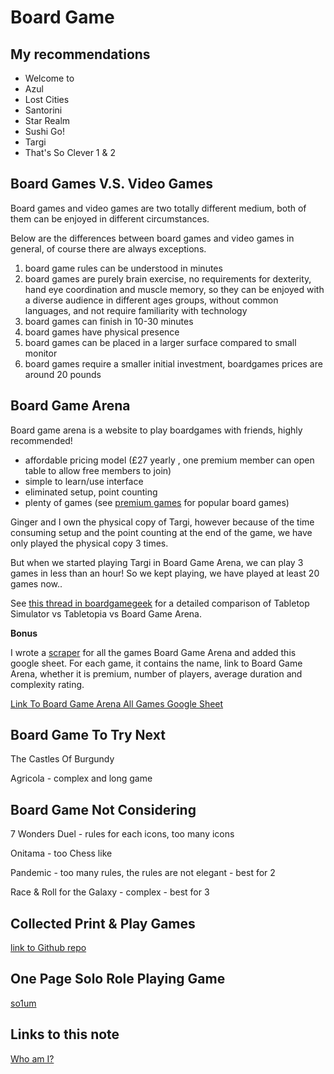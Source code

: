 # Board Game

## My recommendations

- Welcome to
- Azul
- Lost Cities
- Santorini
- Star Realm
- Sushi Go!
- Targi
- That's So Clever 1 & 2

## Board Games V.S. Video Games

Board games and video games are two totally different medium, both of them can be enjoyed in different circumstances.

Below are the differences between board games and video games in general, of course there are always exceptions.

1. board game rules can be understood in minutes
1. board games are purely brain exercise, no requirements for dexterity, hand eye coordination and muscle memory, so they can be enjoyed with a diverse audience in different ages groups, without common languages, and not require familiarity with technology
1. board games can finish in 10-30 minutes
1. board games have physical presence
1. board games can be placed in a larger surface compared to small monitor
1. board games require a smaller initial investment, boardgames prices are around 20 pounds

## Board Game Arena

Board game arena is a website to play boardgames with friends, highly recommended!

- affordable pricing model (£27 yearly , one premium member can open table to allow free members to join)
- simple to learn/use interface
- eliminated setup, point counting 
- plenty of games (see [premium games](https://boardgamearena.com/premium) for popular board games)

Ginger and I own the physical copy of Targi, however because of the time consuming setup and the point counting at the end of the game, we have only played the physical copy 3 times.

But when we started playing Targi in Board Game Arena, we can play 3 games in less than an hour! So we kept playing, we have played at least 20 games now..

See [this thread in boardgamegeek](https://boardgamegeek.com/thread/2491575/tabletop-simulator-vs-tabletopia-vs-board-game-are) for a detailed comparison of Tabletop Simulator vs Tabletopia vs Board Game Arena.

**Bonus**

I wrote a [scraper](https://github.com/ynotstartups/bga-scraper) for all the games Board Game Arena and added this google sheet. For each game, it contains the name, link to Board Game Arena, whether it is premium, number of players, average duration and complexity rating.

[Link To Board Game Arena All Games Google Sheet](https://docs.google.com/spreadsheets/d/1U93SDx9tmQtxneNfSDQANWZ17C-C2AMFJZQk4c94OIQ/edit?usp=sharing)

## Board Game To Try Next

The Castles Of Burgundy

Agricola - complex and long game

## Board Game Not Considering

7 Wonders Duel - rules for each icons, too many icons

Onitama - too Chess like

Pandemic - too many rules, the rules are not elegant - best for 2

Race & Roll for the Galaxy - complex - best for 3


## Collected Print & Play Games

[link to Github repo](https://github.com/ynotstartups/PrintAndPlayGames)

## One Page Solo Role Playing Game

[so1um](https://brunobord.github.io/so1um/so1um.html)

## Links to this note

[Who am I?](index.md)


